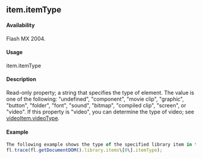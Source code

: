 ## item.itemType

#### Availability

Flash MX 2004.

#### Usage

item.itemType

#### Description

Read-only property; a string that specifies the type of element. The value is one of the following: "undefined", "component", "movie clip", "graphic", "button", "folder", "font", "sound", "bitmap", "compiled clip", "screen", or "video". If this property is "video", you can determine the type of video; see [videoItem.videoType](#!AdobeDocs/developers-animatesdk-docs/test/VideoItem_object/videoIte6.md).

#### Example

```javascript
The following example shows the type of the specified library item in the Output panel:
fl.trace(fl.getDocumentDOM().library.items\[0\].itemType);

```